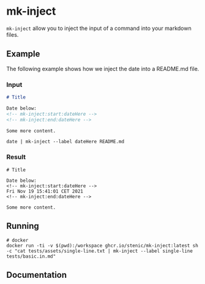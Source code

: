 # mk-inject

`mk-inject` allow you to inject the input of a command into your markdown files.

## Example

The following example shows how we inject the date into a README.md file.

### Input

```markdown
# Title

Date below:
<!-- mk-inject:start:dateHere -->
<!-- mk-inject:end:dateHere -->

Some more content.
```

```shell
date | mk-inject --label dateHere README.md
```

### Result

```
# Title

Date below:
<!-- mk-inject:start:dateHere -->
Fri Nov 19 15:41:01 CET 2021
<!-- mk-inject:end:dateHere -->

Some more content.
```


## Running

```shell
# docker
docker run -ti -v $(pwd):/workspace ghcr.io/stenic/mk-inject:latest sh -c "cat tests/assets/single-line.txt | mk-inject --label single-line tests/basic.in.md"
```

## Documentation

<!-- mk-inject:start:help prefix="```shell" suffix="```" -->
<!-- mk-inject:end:help -->
